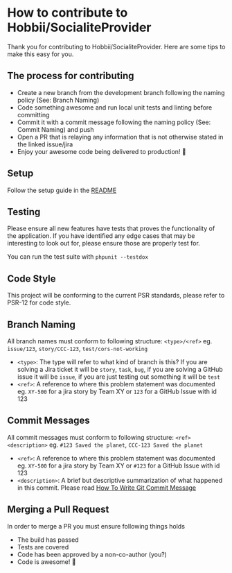 # How to contribute to Hobbii/SocialiteProvider

Thank you for contributing to Hobbii/SocialiteProvider. Here are some tips to make this easy for you.

## The process for contributing

* Create a new branch from the development branch following the naming policy (See: Branch Naming)
* Code something awesome and run local unit tests and linting before committing
* Commit it with a commit message following the naming policy (See: Commit Naming) and push
* Open a PR that is relaying any information that is not otherwise stated in the linked issue/jira
* Enjoy your awesome code being delivered to production! 🚀

## Setup

Follow the setup guide in the [README](README.md)

## Testing

Please ensure all new features have tests that proves the functionality of the application.
If you have identified any edge cases that may be interesting to look out for,
please ensure those are properly test for.

You can run the test suite with `phpunit --testdox`

## Code Style

This project will be conforming to the current PSR standards, please refer to PSR-12 for code style.

## Branch Naming

All branch names must conform to following structure: `<type>/<ref>`
eg. `issue/123`, `story/CCC-123`, `test/cors-not-working`

* `<type>`: The type will refer to what kind of branch is this?
  If you are solving a Jira ticket it will be `story`, `task`, `bug`,
  if you are solving a GitHub issue it will be `issue`,
  if you are just testing out something it will be `test`
* `<ref>`: A reference to where this problem statement was documented eg. `XY-500` for a jira story by Team XY
  or `123` for a GitHub Issue with id 123

## Commit Messages

All commit messages must conform to following structure: `<ref> <description>`
eg. `#123 Saved the planet`,  `CCC-123 Saved the planet`

* `<ref>`: A reference to where this problem statement was documented eg. `XY-500` for a jira story by Team XY
  or `#123` for a GitHub Issue with id 123
* `<description>`: A brief but descriptive summarization of what happened in this commit.
  Please read [How To Write Git Commit Message](https://chris.beams.io/posts/git-commit/)

## Merging a Pull Request

In order to merge a PR you must ensure following things holds

* The build has passed
* Tests are covered
* Code has been approved by a non-co-author (you?)
* Code is awesome! 🌟
